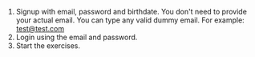 1. Signup with email, password and birthdate. You don't need to provide your actual email. You can type any valid dummy email. 
   For example: test@test.com
2. Login using the email and password.
3. Start the exercises.
